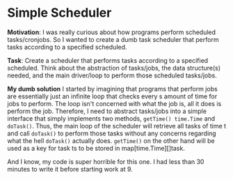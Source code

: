 # Simple Scheduler

**Motivation**: 
I was really curious about how programs perform scheduled tasks/cronjobs. So I wanted to create a dumb task scheduler that perform tasks according to a specified scheduled. 

**Task**:
Create a scheduler that performs tasks according to a specified scheduled. 
Think about the abstraction of tasks/jobs, the data structure(s) needed, and the main driver/loop to perform those scheduled tasks/jobs. 

**My dumb solution** 
I started by imagining that programs that perform jobs are essentially just an infinite loop that checks every s amount of time for jobs to perform. The loop isn't concerned with what the job is, all it does is perform the job. Therefore, I need to abstract tasks/jobs into a simple interface that simply implements two methods, `getTime() time.Time` and `doTask()`. Thus, the main loop of the scheduler will retrieve all tasks of time t and call `doTask()` to perform those tasks without any concerns regarding what the hell `doTask()` actually does. `getTime()` on the other hand will be used as a key for task ts to be stored in map[time.Time][]task. 

And I know, my code is super horrible for this one. I had less than 30 minutes to write it before starting work at 9. 
